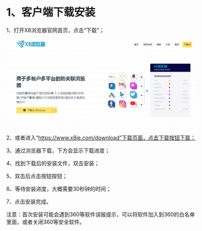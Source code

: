 # 1、客户端下载安装

1、打开X8浏览器官网首页，点击“下载”；

![](../.gitbook/assets/1.png)

2、或者进入“https://www.x8ie.com/download”下载页面，点击下载按钮下载；

3、通过浏览器下载，下方会显示下载进度；

4、找到下载后的安装文件，双击安装；

5、双击后点击按钮按钮；

6、等待安装进度，大概需要30秒钟的时间；

7、点击安装完成。

注意：首次安装可能会遇到360等软件误报提示，可以将软件加入到360的白名单里面，或者关闭360等安全软件。
